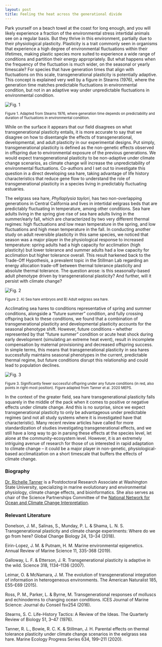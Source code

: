 ```yaml
---
layout: post
title: Feeling the heat across the generational divide
---
```




Park yourself on a beach towel at the coast for long enough, and you will likely experience a fraction of the environmental stress intertidal animals see on a regular basis. But they thrive in this environment, partially due to their physiological plasticity. Plasticity is a trait commonly seen in organisms that experience a high degree of environmental fluctuations within their lifetimes, making plastic species more suited to experience a wide range of conditions and partition their energy appropriately. But what happens when the frequency of the fluctuation is much wider, on the seasonal or yearly timescale? For species that have generation times that align with fluctuations on this scale, transgenerational plasticity is potentially adaptive. This concept is explained very well by a figure in Stearns (1976), where the generation time matches predictable fluctuations in environmental condition, but not in an adaptive way under unpredictable fluctuations in environmental condition. 


![Fig. 1](../Fig1.png)

<sub> Figure 1. Adapted from Stearns 1976, where generation time depends on predictability and duration of fluctuations in environmental condition. </sub>


While on the surface it appears that our field disagrees on what transgenerational plasticity entails, it is more accurate to say that we disagree on how to disentangle the effects of transgenerational, developmental, and adult plasticity in our experimental designs. Put simply, transgenerational plasticity is defined as the non-genetic effects observed in offspring due to environmental exposure of the previous generations. We would expect transgenerational plasticity to be non-adaptive under climate change scenarios, as climate change will increase the unpredictability of environmental fluctuations. Co-authors and I set out to investigate this question in a direct developing sea hare, taking advantage of life history characteristics that reduce gene flow to understand the role of transgenerational plasticity in a species living in predictably fluctuating estuaries.



The eelgrass sea hare, _Phyllaplysia taylori_, has two non-overlapping generations in Central California and lives in intertidal eelgrass beds that are predictably fluctuating in temperature, among other conditions. Sea hare adults living in the spring give rise of sea hare adults living in the summer/early fall, which are characterized by two very different thermal regimes: high fluctuations and low mean temperature in the spring, and low fluctuations and high mean temperature in the fall. In conducting another study on adult reversible plasticity in this same species, we noticed that season was a major player in the physiological response to increased temperature: spring adults had a high capacity for acclimation (high plasticity) but lower tolerance and summer adults had a low capacity for acclimation but higher tolerance overall. This result harkened back to the Trade-Off Hypothesis, a prevalent topic in the Stillman Lab regarding an energy allocation trade-off between thermal tolerance plasticity and absolute thermal tolerance. The question arose: is this seasonally-based adult phenotype driven by transgenerational plasticity? And further, will it persist with climate change?


![Fig. 2](../Fig2.png)

<sub> Figure 2. A) Sea hare embryos and B) Adult eelgrass sea hare. </sub>


Acclimating sea hares to conditions representative of spring and summer conditions, alongside a “future summer” condition, and fully crossing offspring back to these conditions, we found that a combination of transgenerational plasticity and developmental plasticity accounts for the seasonal phenotype shift. However, future conditions – whether represented by that “future summer” condition or acute heat shock during early development (simulating an extreme heat event), result in incomplete compensation by maternal provisioning and decreased offspring success. In simple terms, this means that transgenerational plasticity in sea hares successfully maintains seasonal phenotypes in the current, predictable thermal regime, but future conditions disrupt this relationship and could lead to population declines. 


![Fig. 3](../Fig3.png)

<sub> Figure 3. Significantly fewer successful offspring under any future conditions (in red, also points in right-most position). Figure adapted from Tanner et al. 2020 MEPS. </sub>


In the context of the greater field, sea hare transgenerational plasticity falls squarely in the middle of the pack when it comes to positive or negative effects under climate change. And this is no surprise, since we expect transgenerational plasticity to only be advantageous under predictable regimes (and not all study systems where it is investigated have that characteristic). Many recent review articles have called for more standardization of studies investigating transgenerational effects, and we still have a long way to go in parsing these effects at the species level, let alone at the community-ecosystem level. However, it is an extremely intriguing avenue of research for those of us interested in rapid adaptation to climate change – it could be a major player in non-genetic, physiological-based acclimatization on a short timescale that buffers the effects of climate change.


### Biography


[Dr. Richelle Tanner](https://www.richelletanner.com) is a Postdoctoral Research Associate at Washington State University, specializing in marine evolutionary and environmental physiology, climate change effects, and bioinformatics. She also serves as chair of the Science Partnerships Committee of the [National Network for Ocean and Climate Change Interpretation](https://www.nnocci.org). 



### Relevant Literature


Donelson, J. M., Salinas, S., Munday, P. L. & Shama, L. N. S. Transgenerational plasticity and climate change experiments: Where do we go from here? Global Change Biology 24, 13–34 (2018).

Eirin-Lopez, J. M. & Putnam, H. M. Marine environmental epigenetics. Annual Review of Marine Science 11, 335-368 (2019).

Galloway, L. F. & Etterson, J. R. Transgenerational plasticity is adaptive in the wild. Science 318, 1134–1136 (2007).

Leimar, O. & McNamara, J. M. The evolution of transgenerational integration of information in heterogeneous environments. The American Naturalist 185, E55–E69 (2015).

Ross, P. M., Parker, L. & Byrne, M. Transgenerational responses of molluscs and echinoderms to changing ocean conditions. ICES Journal of Marine Science: Journal du Conseil fsv254 (2016).

Stearns, S. C. Life-History Tactics: A Review of the Ideas. The Quarterly Review of Biology 51, 3–47 (1976).

Tanner, R. L., Bowie, R. C. K. & Stillman, J. H. Parental effects on thermal tolerance plasticity under climate change scenarios in the eelgrass sea hare. Marine Ecology Progress Series 634, 199–211 (2020).



